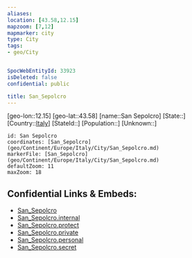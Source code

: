 ```yaml
---
aliases: 
location: [43.58,12.15]
mapzoom: [7,12] 
mapmarker: city 
type: City
tags:
- geo/City


SpocWebEntityId: 33923
isDeleted: false
confidential: public

title: San_Sepolcro
---
```

[geo-lon::12.15]
[geo-lat::43.58]
[name::San Sepolcro]
[State::]
[Country::[Italy](geo/Continent/Europe/Italy.md)]
[StateId::]
[Population::]
[Unknown::]


```leaflet
id: San Sepolcro
coordinates: [San_Sepolcro](geo/Continent/Europe/Italy/City/San_Sepolcro.md)
markerFile: [San_Sepolcro](geo/Continent/Europe/Italy/City/San_Sepolcro.md)
defaultZoom: 11 
maxZoom: 18
```


## Confidential Links & Embeds: 
- [San_Sepolcro](../../../../../../_public/geo/Continent/Europe/Italy/City/San_Sepolcro.md) 
- [San_Sepolcro.internal](../../../../../../_internal/geo/Continent/Europe/Italy/City/San_Sepolcro.internal.md) 
- [San_Sepolcro.protect](../../../../../../_protect/geo/Continent/Europe/Italy/City/San_Sepolcro.protect.md) 
- [San_Sepolcro.private](../../../../../../_private/geo/Continent/Europe/Italy/City/San_Sepolcro.private.md) 
- [San_Sepolcro.personal](../../../../../../_personal/geo/Continent/Europe/Italy/City/San_Sepolcro.personal.md) 
- [San_Sepolcro.secret](../../../../../../_secret/geo/Continent/Europe/Italy/City/San_Sepolcro.secret.md) 
